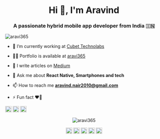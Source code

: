 
 


<h1 align="center">Hi 👋, I'm Aravind</h1>
<h3 align="center">A passionate hybrid mobile app developer from India 🇮🇳</h3>
<p align="left"> <img src="https://komarev.com/ghpvc/?username=aravi365" alt="aravi365" /> </p>

- 🔭 I’m currently working at  [Cubet Technolabs](https://cubettech.com/)

- 👨‍💻 Portfolio is available at [aravi365](https://aravi365.github.io)

- 📝 I write articles on [Medium](https://medium.com/@aravindmnair)

- 💬 Ask me about **React Native, Smartphones and tech**

- 📫 How to reach me **aravind.nair2010@gmail.com**

- ⚡ Fun fact  ❤️📱
 
<p align="left"><img src="https://konpa.github.io/devicon/devicon.git/icons/react/react-original-wordmark.svg" alt="react" width="20" height="20"/> <img src="https://konpa.github.io/devicon/devicon.git/icons/android/android-original-wordmark.svg" alt="android" width="20" height="20"/> <img src="https://konpa.github.io/devicon/devicon.git/icons/javascript/javascript-original.svg" alt="javascript" width="20" heiglht="20"/></p><p align="center"> <img src="https://github-readme-stats.vercel.app/api?username=aravi365&show_icons=true" alt="aravi365" /> </p>

<p align="center">
<a href="https://twitter.com/aravindnair" target="blank"><img align="center" src="https://cdn.jsdelivr.net/npm/simple-icons@3.0.1/icons/twitter.svg" alt="aravindnair" height="20" width="20" /></a>
<a href="https://linkedin.com/in/aravindmnair" target="blank"><img align="center" src="https://cdn.jsdelivr.net/npm/simple-icons@3.0.1/icons/linkedin.svg" alt="aravindmnair" height="20" width="20" /></a>
<a href="https://fb.com/aravindmnair" target="blank"><img align="center" src="https://cdn.jsdelivr.net/npm/simple-icons@3.0.1/icons/facebook.svg" alt="aravindmnair" height="20" width="20" /></a>
<a href="https://instagram.com/aravi.nair" target="blank"><img align="center" src="https://cdn.jsdelivr.net/npm/simple-icons@3.0.1/icons/instagram.svg" alt="aravi.nair" height="20" width="20" /></a>
<a href="https://medium.com/aravindmnair" target="blank"><img align="center" src="https://cdn.jsdelivr.net/npm/simple-icons@3.0.1/icons/medium.svg" alt="@aravindmnair" height="20" width="20" /></a>
</p>
